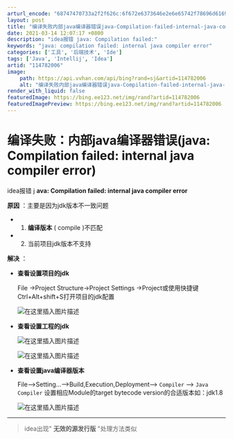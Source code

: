 ```yaml
---
arturl_encode: "68747470733a2f2f626c:6f672e6373646e2e6e65742f78696d616979616f313938342f:61727469636c652f64657461696c732f313134373832303036"
layout: post
title: "编译失败内部java编译器错误java-Compilation-failed-internal-java-compiler-error"
date: 2021-03-14 12:07:17 +0800
description: "idea报错 java: Compilation failed:"
keywords: "java: compilation failed: internal java compiler error"
categories: ['工具', '后端技术', 'Ide']
tags: ['Java', 'Intellij', 'Idea']
artid: "114782006"
image:
    path: https://api.vvhan.com/api/bing?rand=sj&artid=114782006
    alt: "编译失败内部java编译器错误java-Compilation-failed-internal-java-compiler-error"
render_with_liquid: false
featuredImage: https://bing.ee123.net/img/rand?artid=114782006
featuredImagePreview: https://bing.ee123.net/img/rand?artid=114782006
---
```


# 编译失败：内部java编译器错误(java: Compilation failed: internal java compiler error)

idea报错 j
**ava: Compilation failed: internal java compiler error**

**原因**
：主要是因为jdk版本不一致问题

* 1. **编译版本**
     (
     compile
     )不匹配
* 2. 当前项目jdk版本不支持

**解决**
：

* **查看设置项目的jdk**
    
  File ->Project Structure->Project Settings ->Project或使用快捷键Ctrl+Alt+shift+S打开项目的jdk配置
    
  ![在这里插入图片描述](https://i-blog.csdnimg.cn/blog_migrate/1e157a0bba907ca0b7e2a0ad3c03b730.png)
* **查看设置工程的jdk**
    
  ![在这里插入图片描述](https://i-blog.csdnimg.cn/blog_migrate/79f60854069a1abbf237f0521907d519.png)
    
  ![在这里插入图片描述](https://i-blog.csdnimg.cn/blog_migrate/e36d9d05f042a09b989a721d8cfb2f01.png)
* **查看设置java编译器版本**
    
  File–>Setting…–>Build,Execution,Deployment–>
  `Compiler`
  –>
  `Java Compiler`
  设置相应Module的target bytecode version的合适版本如：jdk1.8
    
  ![在这里插入图片描述](https://i-blog.csdnimg.cn/blog_migrate/5ed2700780d46a5d953319244b2b10a6.png)

---

> idea出现"
> **无效的源发行版**
> "处理方法类似